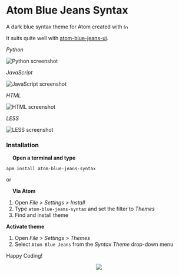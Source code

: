 # Atom Blue Jeans Syntax

A dark blue syntax theme for Atom created with <img src="http://66.media.tumblr.com/avatar_e92a426a1826_128.png" alt="love" width="12" height="12"/>

It suits quite well with [atom-blue-jeans-ui](https://atom.io/themes/atom-blue-jeans-ui).

*Python*

![Python screenshot](https://i.imgsafe.org/3f3a42435b.png)

*JavaScript*

![JavaScript screenshot](https://i.imgsafe.org/3f39eeb333.png)

*HTML*

![HTML screenshot](https://i.imgsafe.org/3f39969941.png)

*LESS*

![LESS screenshot](https://i.imgsafe.org/3f3a0c6a5f.png)

### Installation
**<img src="https://atom.io/favicon.ico" width="14" height="14" /> Open a terminal and type**

```shell
apm install atom-blue-jeans-syntax
```

or

**<img src="https://atom.io/favicon.ico" width="14" height="14" /> Via Atom**  
  1. Open *File > Settings > Install*
  2. Type `atom-blue-jeans-syntax` and set the filter to *Themes*
  3. Find and install theme

**Activate theme**
  1. Open *File > Settings > Themes*
  2. Select `Atom Blue Jeans` from the *Syntax Theme* drop-down menu

Happy Coding!

<p align="center"><a href="https://github.com/mariosbraho/atom-blue-jeans-syntax/blob/master/LICENSE.md"><img src="https://img.shields.io/badge/License-MIT-blue.svg"/></a></p>

